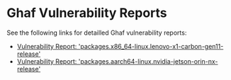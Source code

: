<!--
SPDX-FileCopyrightText: 2023 Technology Innovation Institute (TII)

SPDX-License-Identifier: CC-BY-SA-4.0
-->

# Ghaf Vulnerability Reports

See the following links for detailled Ghaf vulnerability reports:

* [Vulnerability Report: 'packages.x86_64-linux.lenovo-x1-carbon-gen11-release'](packages.x86_64-linux.lenovo-x1-carbon-gen11-release.md)
* [Vulnerability Report: 'packages.aarch64-linux.nvidia-jetson-orin-nx-release'](packages.aarch64-linux.nvidia-jetson-orin-nx-release.md)

